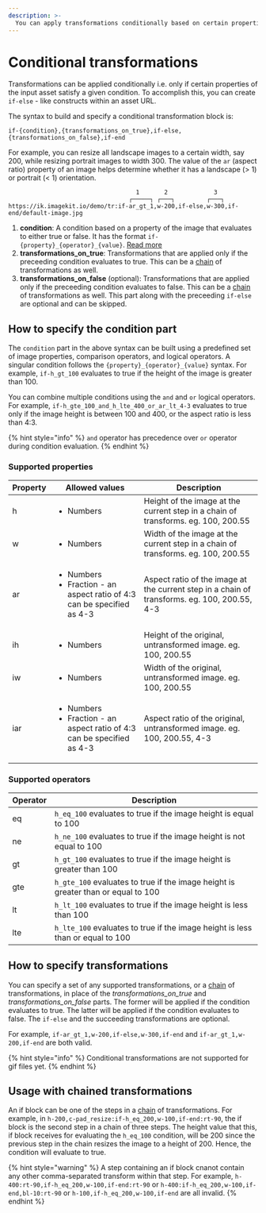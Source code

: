 ```yaml
---
description: >-
  You can apply transformations conditionally based on certain properties of the input asset.
---
```


# Conditional transformations

Transformations can be applied conditionally i.e. only if certain properties of the input asset satisfy a given condition. To accomplish this, you can create `if-else` - like constructs within an asset URL.

The syntax to build and specify a conditional transformation block is:

```
if-{condition},{transformations_on_true},if-else,{transformations_on_false},if-end
```

For example, you can resize all landscape images to a certain width, say 200, while resizing portrait images to width 300. The value of the `ar` (aspect ratio) property of an image helps determine whether it has a landscape (> 1) or portrait (< 1) orientation.

```markup
                                    1       2             3                   
                                  ┌─────┐ ┌───┐         ┌───┐
https://ik.imagekit.io/demo/tr:if-ar_gt_1,w-200,if-else,w-300,if-end/default-image.jpg
```

1. **condition**: A condition based on a property of the image that evaluates to either true or false. It has the format `if-{property}_{operator}_{value}`. [Read more](#how-to-specify-transformations)
2. **transformations_on_true**: Transformations that are applied only if the preceeding condition evaluates to true. This can be a [chain](/features/image-transformations/chained-transformations.md) of transformations as well.
2. **transformations_on_false** (optional): Transformations that are applied only if the preceeding condition evaluates to false. This can be a [chain](/features/image-transformations/chained-transformations.md) of transformations as well. This part along with the preceeding `if-else` are optional and can be skipped.

## How to specify the condition part
The `condition` part in the above syntax can be built using a predefined set of image properties, comparison operators, and logical operators. A singular condition follows the `{property}_{operator}_{value}` syntax. For example, `if-h_gt_100` evaluates to true if the height of the image is greater than 100.

You can combine multiple conditions using the `and` and `or` logical operators. For example, `if-h_gte_100_and_h_lte_400_or_ar_lt_4-3` evaluates to true only if the image height is between 100 and 400, or the aspect ratio is less than 4:3.

{% hint style="info" %}
`and` operator has precedence over `or` operator during condition evaluation.
{% endhint %}

### Supported properties
| Property | Allowed values | Description |
| -------- | -------------- | ----------- |
| <p>h</p> | <ul> <li>Numbers</li> </ul> | Height of the image at the current step in a chain of transforms. eg. 100, 200.55 |
| <p>w</p> | <ul> <li>Numbers</li> </ul> | Width of the image at the current step in a chain of transforms. eg. 100, 200.55 |
| <p>ar</p> | <ul> <li>Numbers</li> <li>Fraction - an aspect ratio of 4:3 can be specified as 4-3</li> </ul> | Aspect ratio of the image at the current step in a chain of transforms. eg. 100, 200.55, 4-3 |
| <p>ih</p> | <ul> <li>Numbers</li> </ul> | Height of the original, untransformed image. eg. 100, 200.55 |
| <p>iw</p> | <ul> <li>Numbers</li> </ul> | Width of the original, untransformed image. eg. 100, 200.55 |
| <p>iar</p> | <ul> <li>Numbers</li> <li>Fraction - an aspect ratio of 4:3 can be specified as 4-3</li> </ul> | Aspect ratio of the original, untransformed image. eg. 100, 200.55, 4-3 |

### Supported operators
| Operator | Description |
| -------- | ----------- |
| eq | `h_eq_100` evaluates to true if the image height is equal to 100 |
| ne | `h_ne_100` evaluates to true if the image height is not equal to 100 |
| gt | `h_gt_100` evaluates to true if the image height is greater than 100 |
| gte | `h_gte_100` evaluates to true if the image height is greater than or equal to 100 |
| lt | `h_lt_100` evaluates to true if the image height is less than 100 |
| lte | `h_lte_100` evaluates to true if the image height is less than or equal to 100 |

## How to specify transformations
You can specify a set of any supported transformations, or a [chain](/features/image-transformations/chained-transformations.md) of transformations, in place of the *transformations_on_true* and *transformations_on_false* parts. The former will be applied if the condition evaluates to true. The latter will be applied if the condition evaluates to false. The `if-else` and the succeeding transformations are optional.

For example, `if-ar_gt_1,w-200,if-else,w-300,if-end` and `if-ar_gt_1,w-200,if-end` are both valid.

{% hint style="info" %}
Conditional transformations are not supported for gif files yet.
{% endhint %}

## Usage with chained transformations
An if block can be one of the steps in a [chain](/features/image-transformations/chained-transformations.md) of transformations. For example, in `h-200,c-pad_resize:if-h_eq_200,w-100,if-end:rt-90`, the if block is the second step in a chain of three steps. The height value that this, if block receives for evaluating the `h_eq_100` condition, will be 200 since the previous step in the chain resizes the image to a height of 200. Hence, the condition will evaluate to true.

{% hint style="warning" %}
A step containing an if block cnanot contain any other comma-separated transform within that step. For example, `h-400:rt-90,if-h_eq_200,w-100,if-end:rt-90` or `h-400:if-h_eq_200,w-100,if-end,bl-10:rt-90` or `h-100,if-h_eq_200,w-100,if-end` are all invalid.
{% endhint %}
